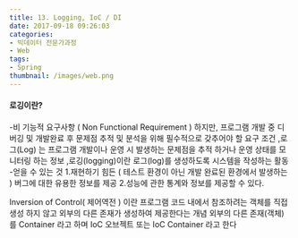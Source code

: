 ```yaml
---
title: 13. Logging, IoC / DI
date: 2017-09-18 09:26:03
categories:
- 빅데이터 전문가과정
- Web
tags:
- Spring
thumbnail: /images/web.png
---
```

#### 로깅이란?
-비 기능적 요구사항  ( Non Functional Requirement )
하지만,  프로그램 개발 중 디버깅 및 개발완료 후 문제점 추적 및 분석을 위해 필수적으로 갖추어야 할 요구 조건
,로그(Log) 는  프로그램 개발이나 운영 시 발생하는 문제점을 추적 하거나  운영 상태를 모니터링 하는 정보
,로깅(logging)이란  로그(log)를  생성하도록  시스템을 작성하는 활동
-얻을 수 있는 것
1.재현하기 힘든 (  테스트 환경이 아닌 개발 완료된 환경에서 발생하는 )  버그에 대한  유용한 정보를 제공
2.성능에 관한 통계와 정보를 제공할 수 있다.


Inversion of Control( 제어역전 ) 이란 프로그램 코드 내에서 참조하려는 객체를 직접 생성  하지 않고  외부의 다른 존재가  생성하여 제공한다는 개념
외부의 다른 존재(객체) 를  Container 라고 하며  IoC 오브젝트 또는 IoC Container 라고 한다
